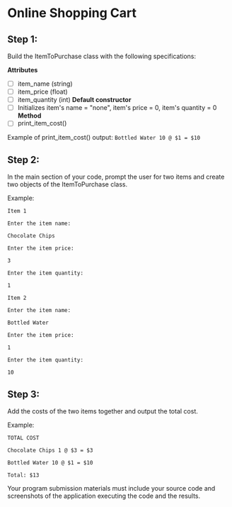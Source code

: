 # Online Shopping Cart
## Step 1: 
Build the ItemToPurchase class with the following specifications:

**Attributes**
- [ ] item_name (string)
- [ ] item_price (float)
- [ ] item_quantity (int)
**Default constructor**
- [ ] Initializes item's name = "none", item's price = 0, item's quantity = 0
**Method**
- [ ] print_item_cost()
  
Example of print_item_cost() output:
`Bottled Water 10 @ $1 = $10`

## Step 2: 
In the main section of your code, prompt the user for two items and create two objects of the ItemToPurchase class.

Example:
```
Item 1

Enter the item name:

Chocolate Chips

Enter the item price:

3

Enter the item quantity:

1

Item 2

Enter the item name:

Bottled Water

Enter the item price:

1

Enter the item quantity:

10
```

## Step 3: 
Add the costs of the two items together and output the total cost.

Example:
```
TOTAL COST

Chocolate Chips 1 @ $3 = $3

Bottled Water 10 @ $1 = $10

Total: $13
```
Your program submission materials must include your source code and screenshots of the application executing the code and the results.
